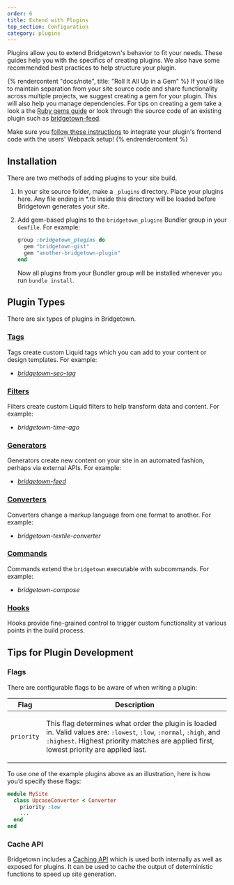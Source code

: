 ```yaml
---
order: 6
title: Extend with Plugins
top_section: Configuration
category: plugins
---
```


Plugins allow you to extend Bridgetown's behavior to fit your needs. These guides help you with the specifics of creating plugins. We also have some recommended best practices to help structure your plugin.

{% rendercontent "docs/note", title: "Roll It All Up in a Gem" %}
If you'd like to maintain separation from your site source code and
share functionality across multiple projects, we suggest creating a gem for your plugin. This will also help you manage dependencies. For tips on creating a gem take a look a the [Ruby gems guide](https://guides.rubygems.org/make-your-own-gem/) or look through the source code of an existing plugin such as [bridgetown-feed](https://github.com/bridgetownrb/bridgetown-feed).

Make sure you [follow these instructions](/docs/plugins/gems-and-webpack/) to integrate your plugin's frontend code
with the users' Webpack setup!
{% endrendercontent %}

## Installation

There are two methods of adding plugins to your site build.

1. In your site source folder, make a `_plugins` directory. Place your plugins here. Any file ending in *.rb inside this directory will be loaded before Bridgetown generates your site.

2. Add gem-based plugins to the `bridgetown_plugins` Bundler group in your `Gemfile`. For
   example:

   ```ruby
   group :bridgetown_plugins do
     gem "bridgetown-gist"
     gem "another-bridgetown-plugin"
   end
   ```

   Now all plugins from your Bundler group will be installed whenever you run `bundle install`.

## Plugin Types

There are six types of plugins in Bridgetown.

### [Tags](/docs/plugins/tags/)

Tags create custom Liquid tags which you can add to your content or design templates. For example:

* [_bridgetown-seo-tag_](https://github.com/bridgetownrb/bridgetown-seo-tag)

### [Filters](/docs/plugins/filters/)

Filters create custom Liquid filters to help transform data and content. For example:

* _bridgetown-time-ago_

### [Generators](/docs/plugins/generators/)

Generators create new content on your site in an automated fashion, perhaps via external APIs.
For example:

* [_bridgetown-feed_](https://github.com/bridgetownrb/bridgetown-feed)

### [Converters](/docs/plugins/converters/)

Converters change a markup language from one format to another. For example:

* _bridgetown-textile-converter_

### [Commands](/docs/plugins/commands/)

Commands extend the `bridgetown` executable with
subcommands. For example:

* _bridgetown-compose_

### [Hooks](/docs/plugins/hooks/)

Hooks provide fine-grained control to trigger custom functionality at various points in the build process.

## Tips for Plugin Development

### Flags

There are configurable flags to be aware of when writing a plugin:

<table class="settings biggest-output">
  <thead>
    <tr>
      <th>Flag</th>
      <th>Description</th>
    </tr>
  </thead>
  <tbody>
    <tr>
      <td>
        <p><code>priority</code></p>
      </td>
      <td>
        <p>
          This flag determines what order the plugin is loaded in. Valid values
          are: <code>:lowest</code>, <code>:low</code>, <code>:normal</code>,
          <code>:high</code>, and <code>:highest</code>. Highest priority
          matches are applied first, lowest priority are applied last.
        </p>
      </td>
    </tr>
  </tbody>
</table>

To use one of the example plugins above as an illustration, here is how you’d
specify these flags:

```ruby
module MySite
  class UpcaseConverter < Converter
    priority :low
    ...
  end
end
```

### Cache API

Bridgetown includes a [Caching API](/docs/plugins/cache-api/) which is used both internally as well as exposed for plugins. It can be used to cache the output of deterministic functions to speed up site generation.